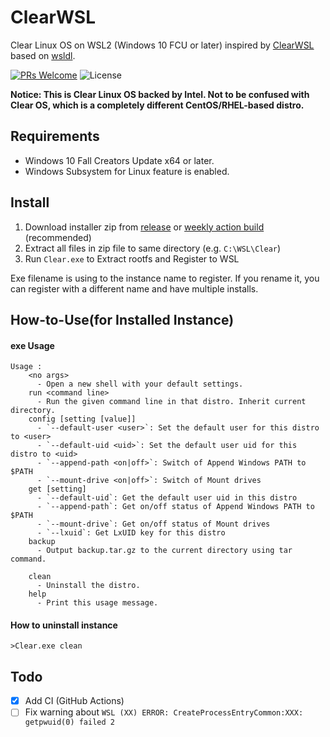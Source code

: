 # ClearWSL
Clear Linux OS on WSL2 (Windows 10 FCU or later)
inspired by [ClearWSL](https://github.com/wight554/ClearWSL/)
based on [wsldl](https://github.com/yuk7/wsldl).

[![PRs Welcome](https://img.shields.io/badge/PRs-welcome-brightgreen.svg?style=flat-square)](http://makeapullrequest.com)
![License](https://img.shields.io/github/license/Vinfall/ClearWSL.svg?style=flat-square)

**Notice: This is Clear Linux OS backed by Intel. Not to be confused with Clear OS, which is a completely different CentOS/RHEL-based distro.**

## Requirements
* Windows 10 Fall Creators Update x64 or later.
* Windows Subsystem for Linux feature is enabled.

## Install

1. Download installer zip from [release](https://github.com/Vinfall/ClearWSL/releases/latest) or [weekly action build](https://github.com/Vinfall/ClearWSL/actions/workflows/build.yml?query=is%3Asuccess) (recommended)
2. Extract all files in zip file to same directory (e.g. `C:\WSL\Clear`)
3. Run `Clear.exe` to Extract rootfs and Register to WSL

Exe filename is using to the instance name to register.
If you rename it, you can register with a different name and have multiple installs.

## How-to-Use(for Installed Instance)
#### exe Usage
```dos
Usage :
    <no args>
      - Open a new shell with your default settings.
    run <command line>
      - Run the given command line in that distro. Inherit current directory.
    config [setting [value]]
      - `--default-user <user>`: Set the default user for this distro to <user>
      - `--default-uid <uid>`: Set the default user uid for this distro to <uid>
      - `--append-path <on|off>`: Switch of Append Windows PATH to $PATH
      - `--mount-drive <on|off>`: Switch of Mount drives
    get [setting]
      - `--default-uid`: Get the default user uid in this distro
      - `--append-path`: Get on/off status of Append Windows PATH to $PATH
      - `--mount-drive`: Get on/off status of Mount drives
      - `--lxuid`: Get LxUID key for this distro
    backup
      - Output backup.tar.gz to the current directory using tar command.
      
    clean
      - Uninstall the distro.
    help
      - Print this usage message.
```


#### How to uninstall instance
```dos
>Clear.exe clean
```

## Todo

- [x] Add CI (GitHub Actions)
- [ ] Fix warning about `WSL (XX) ERROR: CreateProcessEntryCommon:XXX: getpwuid(0) failed 2`

